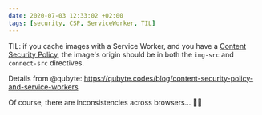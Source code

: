 ```yaml
---
date: 2020-07-03 12:33:02 +02:00
tags: [security, CSP, ServiceWorker, TIL]
---
```


TIL: if you cache images with a Service Worker, and you have a [Content Security Policy](https://developer.mozilla.org/en-US/docs/Web/HTTP/CSP), the image's origin should be in both the `img-src` and `connect-src` directives.

Details from @qubyte: https://qubyte.codes/blog/content-security-policy-and-service-workers

Of course, there are inconsistencies across browsers… 🤷‍♂️
